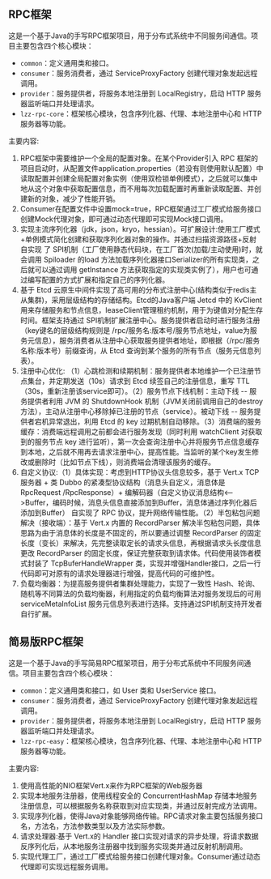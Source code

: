 ## RPC框架
这是一个基于Java的手写RPC框架项目，用于分布式系统中不同服务间通信。项目主要包含四个核心模块：
- `common`：定义通用类和接口。
- `consumer`：服务消费者，通过 ServiceProxyFactory 创建代理对象发起远程调用。
- `provider`：服务提供者，将服务本地注册到 LocalRegistry，启动 HTTP 服务器监听端口并处理请求。
- `lzz-rpc-core`：框架核心模块，包含序列化器、代理、本地注册中心和 HTTP 服务器等功能。

主要内容:
1. RPC框架中需要维护一个全局的配置对象。在某个Provider引入 RPC 框架的项目启动时，从配置文件application.properties（若没有则使用默认配置）中读取配置并创建全局配置对象实例（使用双检锁单例模式），之后就可以集中地从这个对象中获取配置信息，而不用每次加载配置时再重新读取配置、并创建新的对象，减少了性能开销。
2. Consumer在配置文件中设置mock=true，RPC框架通过工厂模式给服务接口创建Mock代理对象，即可通过动态代理即可实现Mock接口调用。
3. 实现主流序列化器（jdk，json，kryo，hessian）。可扩展设计:使用工厂模式+单例模式简化创建和获取序列化器对象的操作。并通过扫描资源路径+反射自实现
   了 SPI机制（工厂使用静态代码块，在工厂首次(加载/主动使用)时，就会调用 Spiloader 的load 方法加载序列化器接口Serializer的所有实现类，之后就可以通过调用 getlnstance 方法获取指定的实现类实例了），用户也可通过编写配置的方式扩展和指定自己的序列化器。
4. 基于 Etcd 云原生中间件实现了高可用的分布式注册中心(结构类似于redis主从集群)，采用层级结构的存储结构。Etcd的Java客户端 Jetcd 中的 KvClient 用来存储服务和节点信息，leaseClient管理租约机制，用于为键值对分配生存时间。框架支持通过 SPI机制扩展注册中心。服务提供者启动时进行服务注册（key键名的层级结构规则是 /rpc/服务名:版本号/服务节点地址，value为服务元信息），服务消费者从注册中心获取服务提供者地址，即根据（/rpc/服务名称:版本号）前缀查询，从 Etcd 查询到某个服务的所有节点（服务元信息列表）。
5. 注册中心优化: （1）心跳检测和续期机制：服务提供者本地维护一个已注册节点集台，并定期发送（10s）请求到 Etcd 续签自己的注册信息，重写 TTL（30s，重新注册该service即可）。（2）服务节点下线机制：主动下线 -- 服务提供者利用 JVM 的 ShutdownHook 机制（JVM关闭前调用自己的destroy方法），主动从注册中心移除掉已注册的节点（service）。被动下线 -- 服务提供者宕机异常退出，利用 Etcd 的 key 过期机制自动移除。（3）消费端的服务缓存：消费端远程调用之前都会进行服务发现（同时利用 watchClient 对获取到的服务节点 key 进行监听），第一次会查询注册中心并将服务节点信息缓存到本地，之后就不用再去请求注册中心，提高性能。当监听的某个key发生修改或删除时（比如节点下线），则消费端会清理该服务的缓存。
6. 自定义协议:（1）具体实现：考虑到HTTP协议头信息较多，基于 Vert.x TCP 服务器 + 类 Dubbo 的紧凑型协议结构（消息头自定义，消息体是RpcRequest /RpcResponse）+ 编解码器（自定义协议消息结构<-->Buffer，编码时候，消息头信息直接添加到Buffer，消息体通过序列化器后添加到Buffer） 自实现了 RPC 协议，提升网络传输性能。（2）半包粘包问题解决（接收端）：基于 Vert.x 内置的 RecordParser 解决半包粘包问题，具体思路为由于消息体的长度是不固定的，所以要通过调整 RecordParser 的固定长度（变长）来解决，先完整读取定长的请求头信息，再根据请求头长度信息更改 RecordParser 的固定长度，保证完整获取到请求体。代码使用装饰者模式封装了 TcpBuferHandleWrapper 类，实现并增强Handler接口，之后一行代码即可对原有的请求处理器进行增强，提高代码的可维护性。
7. 负载均衡器：为提高服务提供者集群处理能力，实现了一致性 Hash、轮询、随机等不同算法的负载均衡器，利用指定的负载均衡算法对服务发现后的可用 serviceMetaInfoList 服务元信息列表进行选择。支持通过SPI机制支持开发者自行扩展。




## 简易版RPC框架
这是一个基于Java的手写简易RPC框架项目，用于分布式系统中不同服务间通信。项目主要包含四个核心模块：
- `common`：定义通用类和接口，如 User 类和 UserService 接口。
- `consumer`：服务消费者，通过 ServiceProxyFactory 创建代理对象发起远程调用。
- `provider`：服务提供者，将服务本地注册到 LocalRegistry，启动 HTTP 服务器监听端口并处理请求。
- `lzz-rpc-easy`：框架核心模块，包含序列化器、代理、本地注册中心和 HTTP 服务器等功能。

主要内容:
1. 使用高性能的NIO框架Vert.x来作为RPC框架的Web服务器
2. 实现本地服务注册器，使用线程安全的 ConcurrentHashMap 存储本地服务注册信息，可以根据服务名称获取到对应实现类，并通过反射完成方法调用。
3. 实现序列化器，使得Java对象能够网络传输。RPC请求对象主要包括服务接口名，方法名，方法参数类型以及方法实际参数。
4. 请求处理器:基于 Vert.x的 Handler 接口实现对请求的异步处理，将请求数据反序列化后，从本地服务注册器中找到服务实现类并通过反射机制调用。
5. 实现代理工厂，通过工厂模式给服务接口创建代理对象。Consumer通过动态代理即可实现远程服务调用。